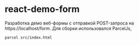 # react-demo-form

Разработка демо веб-формы с отправкой POST-запроса на  https://localhost/form.
Для сборки использовался ParcelJs,

```
parcel src/index.html
```
